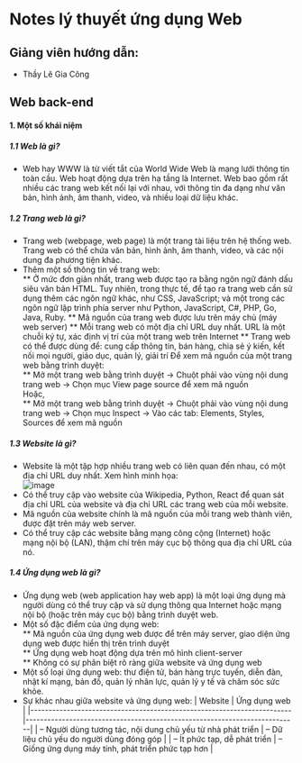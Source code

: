 # Notes lý thuyết ứng dụng Web
## Giảng viên hướng dẫn:
* Thầy Lê Gia Công
## 
## Web back-end
#### 1. Một số khái niệm  
##### 1.1 Web là gì?  
* Web hay WWW là từ viết tắt của World Wide Web là mạng lưới thông tin toàn cầu. Web hoạt động dựa trên hạ tầng là Internet. Web bao gồm rất nhiều các trang web kết nối lại với nhau, với thông tin đa dạng như văn bản, hình ảnh, âm thanh, video, và nhiều loại dữ liệu khác.
##### 1.2 Trang web là gì?  
* Trang web (webpage, web page) là một trang tài liệu trên hệ thống web. Trang web có thể chứa văn bản, hình ảnh, âm thanh, video, và các nội dung đa phương tiện khác.  
* Thêm một số thông tin về trang web:  
** Ở mức đơn giản nhất, trang web được tạo ra bằng ngôn ngữ đánh dấu siêu văn bản HTML. Tuy nhiên, trong thực tế, để tạo ra trang web cần sử dụng thêm các ngôn ngữ khác, như CSS, JavaScript; và một trong các ngôn ngữ lập trình phía server như Python, JavaScript, C#, PHP, Go, Java, Ruby.
** Mã nguồn của trang web được lưu trên máy chủ (máy web server)
** Mỗi trang web có một địa chỉ URL duy nhất. URL là một chuỗi ký tự, xác định vị trí của một trang web trên Internet
** Trang web có thể được dùng để: cung cấp thông tin, bán hàng, chia sẻ ý kiến, kết nối mọi người, giáo dục, quản lý, giải trí
 Để xem mã nguồn của một trang web bằng trình duyệt:  
** Mở một trang web bằng trình duyệt -> Chuột phải vào vùng nội dung trang web -> Chọn mục View page source để xem mã nguồn  
Hoặc,  
** Mở một trang web bằng trình duyệt -> Chuột phải vào vùng nội dung trang web -> Chọn mục Inspect -> Vào các tab: Elements, Styles, Sources để xem mã nguồn  
##### 1.3 Website là gì?  
* Website là một tập hợp nhiều trang web có liên quan đến nhau, có một địa chỉ URL duy nhất. Xem hình minh họa:  
![image](https://github.com/user-attachments/assets/9b4d3272-e5ca-4864-b677-289016d125fe)  
* Có thể truy cập vào website của Wikipedia, Python, React để quan sát địa chỉ URL của website và địa chỉ URL các trang web của mỗi website.  
* Mã nguồn của website chính là mã nguồn của mỗi trang web thành viên, được đặt trên máy web server.  
* Có thể truy cập các website bằng mạng công cộng (Internet) hoặc mạng nội bộ (LAN), thậm chí trên máy cục bộ thông qua địa chỉ URL của nó.  
##### 1.4 Ứng dụng web là gì?  
* Ứng dụng web (web application hay web app) là một loại ứng dụng mà người dùng có thể truy cập và sử dụng thông qua Internet hoặc mạng nội bộ (hoặc trên máy cục bộ) bằng trình duyệt web.  
* Một số đặc điểm của ứng dụng web:  
** Mã nguồn của ứng dụng web được để trên máy server, giao diện ứng dụng web được hiển thị trên trình duyệt  
** Ứng dụng web hoạt động dựa trên mô hình client-server  
** Không có sự phân biệt rõ ràng giữa website và ứng dụng web  
* Một số loại ứng dụng web: thư điện tử, bán hàng trực tuyến, diễn đàn, nhật kí mạng, bản đồ, quản lý nhân lực, quản lý y tế và chăm sóc sức khỏe.  
* Sự khác nhau giữa website và ứng dụng web:
| Website                                                               | Ứng dụng web                                                              |
|------------------------------------------------------------------------|---------------------------------------------------------------------------|
| – Người dùng tương tác, nội dung chủ yếu từ nhà phát triển           | – Dữ liệu chủ yếu do người dùng đóng góp                                 |
| – Ít phức tạp, dễ phát triển                                          | – Giống ứng dụng máy tính, phát triển phức tạp hơn                       |


